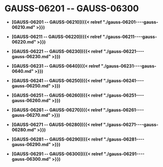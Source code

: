 # GAUSS-06201 -- GAUSS-06300

-   **[GAUSS-06201 -- GAUSS-06210]({{< relref "./gauss-06201----gauss-06210.md" >}})**  

-   **[GAUSS-06211 -- GAUSS-06220]({{< relref "./gauss-06211----gauss-06220.md" >}})**  

-   **[GAUSS-06221 -- GAUSS-06230]({{< relref "./gauss-06221----gauss-06230.md" >}})**  

-   **[GAUSS-06231 -- GAUSS-0640]({{< relref "./gauss-06231----gauss-0640.md" >}})**  

-   **[GAUSS-06241 -- GAUSS-06250]({{< relref "./gauss-06241----gauss-06250.md" >}})**  

-   **[GAUSS-06251 -- GAUSS-06260]({{< relref "./gauss-06251----gauss-06260.md" >}})**  

-   **[GAUSS-06261 -- GAUSS-06270]({{< relref "./gauss-06261----gauss-06270.md" >}})**  

-   **[GAUSS-06271 -- GAUSS-06280]({{< relref "./gauss-06271----gauss-06280.md" >}})**  

-   **[GAUSS-06281 -- GAUSS-06290]({{< relref "./gauss-06281----gauss-06290.md" >}})**  

-   **[GAUSS-06291 -- GAUSS-06300]({{< relref "./gauss-06291----gauss-06300.md" >}})**  


